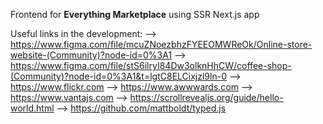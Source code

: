 Frontend for __Everything Marketplace__ using SSR Next.js app

Useful links in the development:
--> https://www.figma.com/file/mcuZNoezbhzFYEEOMWReOk/Online-store-website-(Community)?node-id=0%3A1
--> https://www.figma.com/file/stS6ilryI84Dw3olknHhCW/coffee-shop-(Community)?node-id=0%3A1&t=lgtC8ELCixjzl9ln-0
--> https://www.flickr.com
--> https://www.awwwards.com
--> https://www.vantajs.com
--> https://scrollrevealjs.org/guide/hello-world.html
--> https://github.com/mattboldt/typed.js